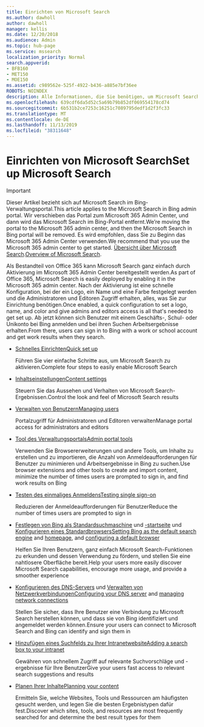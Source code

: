 ```yaml
---
title: Einrichten von Microsoft Search
ms.author: dawholl
author: dawholl
manager: kellis
ms.date: 12/20/2018
ms.audience: Admin
ms.topic: hub-page
ms.service: mssearch
localization_priority: Normal
search.appverid:
- BFB160
- MET150
- MOE150
ms.assetid: c989562e-525f-4922-b436-a885e7bf36ee
ROBOTS: NOINDEX
description: Alle Informationen, die Sie benötigen, um Microsoft Search für Ihre Organisation bereitzustellen.
ms.openlocfilehash: 639cdf6da5d52c5a69b79b852df069554178cd74
ms.sourcegitcommit: 6b531b2ce7253c16251c7089795dedf1d2f3fc33
ms.translationtype: MT
ms.contentlocale: de-DE
ms.lasthandoff: 11/13/2019
ms.locfileid: "38311648"
---
```

# <a name="set-up-microsoft-search"></a><span data-ttu-id="1ea66-103">Einrichten von Microsoft Search</span><span class="sxs-lookup"><span data-stu-id="1ea66-103">Set up Microsoft Search</span></span>

> [!IMPORTANT]
> <span data-ttu-id="1ea66-104">Dieser Artikel bezieht sich auf Microsoft Search im Bing-Verwaltungsportal.</span><span class="sxs-lookup"><span data-stu-id="1ea66-104">This article applies to the Microsoft Search in Bing admin portal.</span></span> <span data-ttu-id="1ea66-105">Wir verschieben das Portal zum Microsoft 365 Admin Center, und dann wird das Microsoft Search im Bing-Portal entfernt.</span><span class="sxs-lookup"><span data-stu-id="1ea66-105">We’re moving the portal to the Microsoft 365 admin center, and then the Microsoft Search in Bing portal will be removed.</span></span> <span data-ttu-id="1ea66-106">Es wird empfohlen, dass Sie zu Beginn das Microsoft 365 Admin Center verwenden.</span><span class="sxs-lookup"><span data-stu-id="1ea66-106">We recommend that you use the Microsoft 365 admin center to get started.</span></span> <span data-ttu-id="1ea66-107">[Übersicht über Microsoft Search](overview-microsoft-search.md).</span><span class="sxs-lookup"><span data-stu-id="1ea66-107">[Overview of Microsoft Search](overview-microsoft-search.md).</span></span>
    
<span data-ttu-id="1ea66-108">Als Bestandteil von Office 365 kann Microsoft Search ganz einfach durch Aktivierung im Microsoft 365 Admin Center bereitgestellt werden.</span><span class="sxs-lookup"><span data-stu-id="1ea66-108">As part of Office 365, Microsoft Search is easily deployed by enabling it in the Microsoft 365 admin center.</span></span> <span data-ttu-id="1ea66-109">Nach der Aktivierung ist eine schnelle Konfiguration, bei der ein Logo, ein Name und eine Farbe festgelegt werden und die Administratoren und Editoren Zugriff erhalten, alles, was Sie zur Einrichtung benötigen.</span><span class="sxs-lookup"><span data-stu-id="1ea66-109">Once enabled, a quick configuration to set a logo, name, and color and give admins and editors access is all that's needed to get set up.</span></span> <span data-ttu-id="1ea66-110">Ab jetzt können sich Benutzer mit einem Geschäfts-, Schul- oder Unikonto bei Bing anmelden und bei ihren Suchen Arbeitsergebnisse erhalten.</span><span class="sxs-lookup"><span data-stu-id="1ea66-110">From there, users can sign in to Bing with a work or school account and get work results when they search.</span></span>

- [<span data-ttu-id="1ea66-111">Schnelles Einrichten</span><span class="sxs-lookup"><span data-stu-id="1ea66-111">Quick set up</span></span>](quick-set-up.md)
    
    <span data-ttu-id="1ea66-112">Führen Sie vier einfache Schritte aus, um Microsoft Search zu aktivieren.</span><span class="sxs-lookup"><span data-stu-id="1ea66-112">Complete four steps to easily enable Microsoft Search</span></span>

- [<span data-ttu-id="1ea66-113">Inhaltseinstellungen</span><span class="sxs-lookup"><span data-stu-id="1ea66-113">Content settings</span></span>](content-settings.md)
    
    <span data-ttu-id="1ea66-114">Steuern Sie das Aussehen und Verhalten von Microsoft Search-Ergebnissen.</span><span class="sxs-lookup"><span data-stu-id="1ea66-114">Control the look and feel of Microsoft Search results</span></span>
    
- [<span data-ttu-id="1ea66-115">Verwalten von Benutzern</span><span class="sxs-lookup"><span data-stu-id="1ea66-115">Managing users</span></span>](add-users.md)
    
    <span data-ttu-id="1ea66-116">Portalzugriff für Administratoren und Editoren verwalten</span><span class="sxs-lookup"><span data-stu-id="1ea66-116">Manage portal access for administrators and editors</span></span>
    
- [<span data-ttu-id="1ea66-117">Tool des Verwaltungsportals</span><span class="sxs-lookup"><span data-stu-id="1ea66-117">Admin portal tools</span></span>](admin-portal-tools.md)
    
    <span data-ttu-id="1ea66-118">Verwenden Sie Browsererweiterungen und andere Tools, um Inhalte zu erstellen und zu importieren, die Anzahl von Anmeldeaufforderungen für Benutzer zu minimieren und Arbeitsergebnisse in Bing zu suchen.</span><span class="sxs-lookup"><span data-stu-id="1ea66-118">Use browser extensions and other tools to create and import content, minimize the number of times users are prompted to sign in, and find work results on Bing</span></span>
    
- [<span data-ttu-id="1ea66-119">Testen des einmaliges Anmeldens</span><span class="sxs-lookup"><span data-stu-id="1ea66-119">Testing single sign-on</span></span>](test-single-sign-on.md)
    
    <span data-ttu-id="1ea66-120">Reduzieren der Anmeldeaufforderungen für Benutzer</span><span class="sxs-lookup"><span data-stu-id="1ea66-120">Reduce the number of times users are prompted to sign in</span></span>
    
- <span data-ttu-id="1ea66-121">[Festlegen von Bing als Standardsuchmaschine](set-default-search-engine.md) und [-startseite](set-default-homepage.md) und [Konfigurieren eines Standardbrowsers](set-default-browser.md)</span><span class="sxs-lookup"><span data-stu-id="1ea66-121">[Setting Bing as the default search engine](set-default-search-engine.md) and [homepage](set-default-homepage.md), and [configuring a default browser](set-default-browser.md)</span></span>
    
    <span data-ttu-id="1ea66-122">Helfen Sie Ihren Benutzern, ganz einfach Microsoft Search-Funktionen zu erkunden und dessen Verwendung zu fördern, und stellen Sie eine nahtlosere Oberfläche bereit.</span><span class="sxs-lookup"><span data-stu-id="1ea66-122">Help your users more easily discover Microsoft Search capabilities, encourage more usage, and provide a smoother experience</span></span>
    
- <span data-ttu-id="1ea66-123">[Konfigurieren des DNS-Servers](advanced-dns-configuration.md) und [Verwalten von Netzwerkverbindungen](manage-network-connections.md)</span><span class="sxs-lookup"><span data-stu-id="1ea66-123">[Configuring your DNS server](advanced-dns-configuration.md) and [managing network connections](manage-network-connections.md)</span></span>
    
    <span data-ttu-id="1ea66-124">Stellen Sie sicher, dass Ihre Benutzer eine Verbindung zu Microsoft Search herstellen können, und dass sie von Bing identifiziert und angemeldet werden können.</span><span class="sxs-lookup"><span data-stu-id="1ea66-124">Ensure your users can connect to Microsoft Search and Bing can identify and sign them in</span></span>

- [<span data-ttu-id="1ea66-125">Hinzufügen eines Suchfelds zu Ihrer Intranetwebsite</span><span class="sxs-lookup"><span data-stu-id="1ea66-125">Adding a search box to your intranet</span></span>](add-a-search-box-to-your-intranet-site.md)

    <span data-ttu-id="1ea66-126">Gewähren von schnellem Zugriff auf relevante Suchvorschläge und -ergebnisse für Ihre Benutzer</span><span class="sxs-lookup"><span data-stu-id="1ea66-126">Give your users fast access to relevant search suggestions and results</span></span>

- [<span data-ttu-id="1ea66-127">Planen Ihrer Inhalte</span><span class="sxs-lookup"><span data-stu-id="1ea66-127">Planning your content</span></span>](plan-your-content.md)
    
    <span data-ttu-id="1ea66-128">Ermitteln Sie, welche Websites, Tools und Ressourcen am häufigsten gesucht werden, und legen Sie die besten Ergebnistypen dafür fest.</span><span class="sxs-lookup"><span data-stu-id="1ea66-128">Discover which sites, tools, and resources are most frequently searched for and determine the best result types for them</span></span>

  

